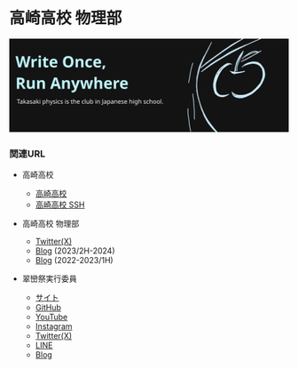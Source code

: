 # 高崎高校 物理部
[![Logo](/img/logo.png)](https://github.com/takasaki-physics)

### 関連URL
- 高崎高校
  - [高崎高校](https://takasaki-hs.gsn.ed.jp)
  - [高崎高校 SSH](https://sites.google.com/edu-g.gsn.ed.jp/takasaki-ssh)

- 高崎高校 物理部
  - [Twitter(X)](https://twitter.com/takataka_robo)
  - [Blog](https://takasaki-physics.github.io) (2023/2H-2024)
  - [Blog](https://robocup-zunda.hatenablog.com) (2022-2023/1H)

- 翠巒祭実行委員
  - [サイト](https://suiranfes.blue)
  - [GitHub](https://github.com/suiranfes)
  - [YouTube](https://www.youtube.com/channel/UCJDsPPGj-ZmpGr1GJ3Qp6TQ)
  - [Instagram](https://www.instagram.com/suiranfes_tktk)
  - [Twitter(X)](https://twitter.com/suiranfes)
  - [LINE](http://nav.cx/hL3RAkF)
  - [Blog](https://suiranfes.github.io/blog.suiranfes.blue/)
